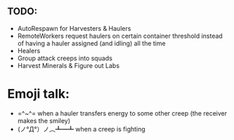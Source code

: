 ## TODO:

* AutoRespawn for Harvesters & Haulers
* RemoteWorkers request haulers on certain container threshold instead of having a hauler assigned (and idling) all the time
* Healers
* Group attack creeps into squads
* Harvest Minerals & Figure out Labs



# Emoji talk:

* =^~^= when a hauler transfers energy to some other creep (the receiver makes the smiley)
* (ノ°Д°）ノ︵┻━┻ when a creep is fighting

